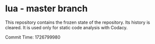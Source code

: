 # lua - master branch

This repository contains the frozen state of the repository.
Its history is cleared. It is used only for static code
analysis with Codacy.

Commit Time: 1726799980